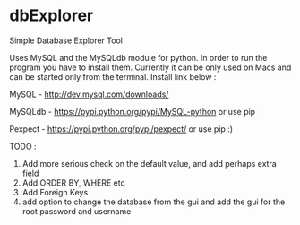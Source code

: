 # dbExplorer
Simple Database Explorer Tool

Uses MySQL and the MySQLdb module for python. In order to run the program you have to install them. Currently it can be
only used on Macs and can be started only from the terminal. Install link below :

MySQL - http://dev.mysql.com/downloads/

MySQLdb - https://pypi.python.org/pypi/MySQL-python or use pip

Pexpect - https://pypi.python.org/pypi/pexpect/ or use pip :)

TODO :

1. Add more serious check on the default value, and add perhaps extra field
2. Add ORDER BY, WHERE etc
3. Add Foreign Keys
5. add option to change the database from the gui and add the gui for the root password and username
